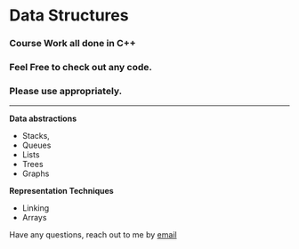 # Data Structures

### Course Work all done in C++

### Feel Free to check out any code.
### Please use appropriately.
---
**Data abstractions**
 * Stacks, 
 * Queues
 * Lists
 * Trees
 * Graphs
 
 
**Representation Techniques** 
 * Linking
 * Arrays
 
 Have any questions, reach out to me by
 [email](ansa2343@colorado.edu)
